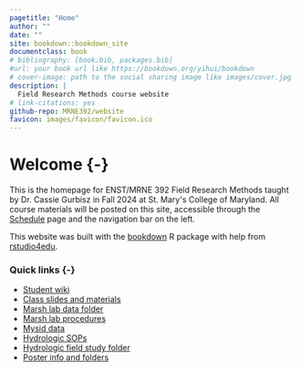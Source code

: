 ```yaml
--- 
pagetitle: "Home"
author: ""
date: ""
site: bookdown::bookdown_site
documentclass: book
# bibliography: [book.bib, packages.bib]
#url: your book url like https://bookdown.org/yihui/bookdown
# cover-image: path to the social sharing image like images/cover.jpg
description: |
  Field Research Methods course website
# link-citations: yes
github-repo: MRNE392/website
favicon: images/favicon/favicon.ico
---
```

# Welcome {-}

This is the homepage for ENST/MRNE 392 Field Research Methods taught by Dr. Cassie Gurbisz in Fall 2024 at St. Mary's College of Maryland. All course materials will be posted on this site, accessible through the [Schedule](https://MRNE392.github.io/website/schedule.html) page and the navigation bar on the left.

This website was built with the [bookdown](https://bookdown.org/yihui/bookdown) R package with help from [rstudio4edu](https://rstudio4edu.github.io/rstudio4edu-book/). 

### Quick links {-}

* [Student wiki](https://docs.google.com/document/d/1atysHk7kMUKcjLBKpaiEVVlboVIn8usfJ-EjapBJA-U/edit?usp=sharing)
* [Class slides and materials](https://drive.google.com/drive/folders/1A1BKo5SIcn_bMJlgLz4NALcflAqqoPVd?usp=sharing)
* [Marsh lab data folder](https://drive.google.com/drive/folders/1V54Fckddxa9uEvRUFYMo4Ux1ReRa8och?usp=sharing)
* [Marsh lab procedures](https://drive.google.com/drive/folders/1lHouLH2q0fhekwGm9zjF8ssV7rdp6hya?usp=sharing)
* [Mysid data](https://docs.google.com/spreadsheets/d/1fHhcmFV_zDn23SuqXp8ZTObDA0lNyqpk/edit?gid=1258031574#gid=1258031574)
* [Hydrologic SOPs](https://smr-monitoring.github.io/MRNE395-2024FA/sops.html)
* [Hydrologic field study folder](https://drive.google.com/drive/u/0/folders/1wtrXccYT4a-26WlzA1wwQgkIST36K7t7)
* [Poster info and folders](https://drive.google.com/drive/folders/1863RanHSeoydJAx8f_UEz_1qiIuW3zyb?usp=drive_link)




